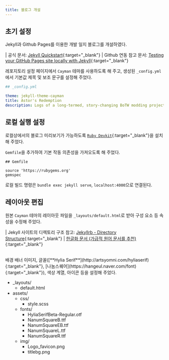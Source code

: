 ```yaml
---
title: 블로그 개설
---
```


## 초기 설정

Jekyll과 Github Pages를 이용한 개발 일지 블로그를 개설하였다.

| 공식 문서: [Jekyll Quickstart](https://jekyllrb.com/docs/){:target="_blank"}
| Github 연동 참고 문서: [Testing your GitHub Pages site locally with Jekyll](https://docs.github.com/en/github/working-with-github-pages/testing-your-github-pages-site-locally-with-jekyll){:target="_blank"}

레포지토리 설정 페이지에서 `Cayman` 테마를 사용하도록 해 주고, 생성된 `_config.yml`에서 기본값 제목 및 보조 문구를 설정해 주었다.

```yml
## _config.yml

theme: jekyll-theme-cayman
title: Astor's Redemption
description: Logs of a long-termed, story-changing BoTW modding project.
```

## 로컬 실행 설정

로컬상에서의 블로그 미리보기가 가능하도록 [`Ruby Devkit`](https://rubyinstaller.org/downloads/){:target="_blank"}을 설치해 주었다.<br>

`Gemfile`을 추가하여 기본 작동 의존성을 가져오도록 해 주었다.<br>
```Gemfile
## Gemfile

source 'https://rubygems.org'
gemspec
```

로컬 빌드 명령은 `bundle exec jekyll serve`, `localhost:4000`으로 연결된다.

## 레이아웃 편집

원본 `Cayman` 테마의 레이아웃 파일을 `_layouts/default.html`로 받아 구성 요소 등 속성을 수정해 주었다.

| Jekyll 사이트의 디렉토리 구조 참고: [Jekyllrb - Directory Structure](https://jekyllrb.com/docs/structure/){:target="_blank"}
| [한글화 문서 (가급적 원어 문서를 추천)](https://jekyllrb-ko.github.io/docs/structure/){:target="_blank"}

<br>
배경 배너 이미지, 글꼴([**Hylia Serif**](http://artsyomni.com/hyliaserif){:target="_blank"}, [나눔스퀘어](https://hangeul.naver.com/font){:target="_blank"}), 색상 계열, 아이콘 등을 설정해 주었다.

- _layouts/
  - default.html
- assets/
  - css/
    - style.scss
  - fonts/
    - HyliaSerifBeta-Regular.otf
    - NanumSquareB.ttf
    - NanumSquareEB.ttf
    - NanumSquareL.ttf
    - NanumSquareR.ttf
  - img/
    - Logo_favicon.png
    - titlebg.png
